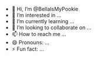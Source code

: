 - 👋 Hi, I’m @BellaIsMyPookie
- 👀 I’m interested in ...
- 🌱 I’m currently learning ...
- 💞️ I’m looking to collaborate on ...
- 📫 How to reach me ...
- 😄 Pronouns: ...
- ⚡ Fun fact: ...

<!---
BellaIsMyPookie/BellaIsMyPookie is a ✨ special ✨ repository because its `README.md` (this file) appears on your GitHub profile.
You can click the Preview link to take a look at your changes.
--->
